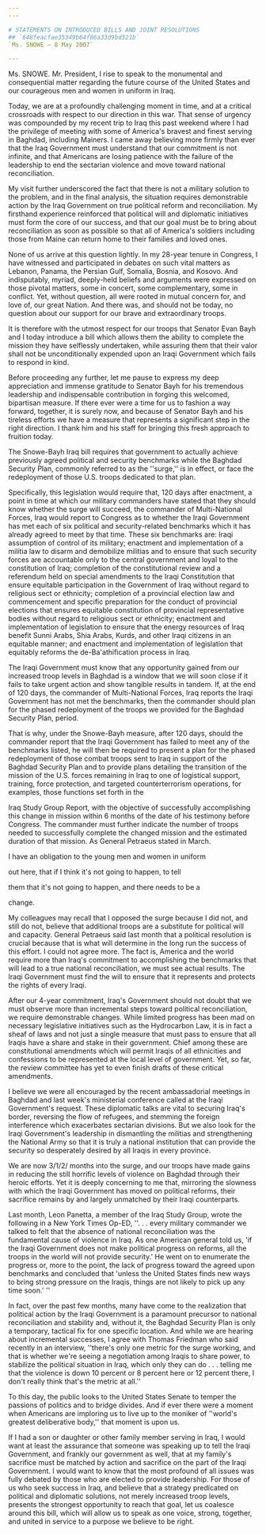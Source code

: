 ```yaml
---
---

# STATEMENTS ON INTRODUCED BILLS AND JOINT RESOLUTIONS
## `648feacfae35349b64f86a33d9bd321b`
`Ms. SNOWE — 8 May 2007`

---
```



Ms. SNOWE. Mr. President, I rise to speak to the monumental and 
consequential matter regarding the future course of the United States 
and our courageous men and women in uniform in Iraq.

Today, we are at a profoundly challenging moment in time, and at a 
critical crossroads with respect to our direction in this war. That 
sense of urgency was compounded by my recent trip to Iraq this past 
weekend where I had the privilege of meeting with some of America's 
bravest and finest serving in Baghdad, including Mainers. I came away 
believing more firmly than ever that the Iraq Government must 
understand that our commitment is not infinite, and that Americans are 
losing patience with the failure of the leadership to end the sectarian 
violence and move toward national reconciliation.

My visit further underscored the fact that there is not a military 
solution to the problem, and in the final analysis, the situation 
requires demonstrable action by the Iraq Government on true political 
reform and reconciliation. My firsthand experience reinforced that 
political will and diplomatic initiatives must form the core of our 
success, and that our goal must be to bring about reconciliation as 
soon as possible so that all of America's soldiers including those from 
Maine can return home to their families and loved ones.

None of us arrive at this question lightly. In my 28-year tenure in 
Congress, I have witnessed and participated in debates on such vital 
matters as Lebanon, Panama, the Persian Gulf, Somalia, Bosnia, and 
Kosovo. And indisputably, myriad, deeply-held beliefs and arguments 
were expressed on those pivotal matters, some in concert, some 
complementary, some in conflict. Yet, without question, all were rooted 
in mutual concern for, and love of, our great Nation. And there was, 
and should not be today, no question about our support for our brave 
and extraordinary troops.

It is therefore with the utmost respect for our troops that Senator 
Evan Bayh and I today introduce a bill which allows them the ability to 
complete the mission they have selflessly undertaken, while assuring 
them that their valor shall not be unconditionally expended upon an 
Iraqi Government which fails to respond in kind.

Before proceeding any further, let me pause to express my deep 
appreciation and immense gratitude to Senator Bayh for his tremendous 
leadership and indispensable contribution in forging this welcomed, 
bipartisan measure. If there ever were a time for us to fashion a way 
forward, together, it is surely now, and because of Senator Bayh and 
his tireless efforts we have a measure that represents a significant 
step in the right direction. I thank him and his staff for bringing 
this fresh approach to fruition today.


The Snowe-Bayh Iraq bill requires that government to actually achieve 
previously agreed political and security benchmarks while the Baghdad 
Security Plan, commonly referred to as the ''surge,'' is in effect, or 
face the redeployment of those U.S. troops dedicated to that plan.

Specifically, this legislation would require that, 120 days after 
enactment, a point in time at which our military commanders have stated 
that they should know whether the surge will succeed, the commander of 
Multi-National Forces, Iraq would report to Congress as to whether the 
Iraqi Government has met each of six political and security-related 
benchmarks which it has already agreed to meet by that time. These six 
benchmarks are: Iraqi assumption of control of its military; enactment 
and implementation of a militia law to disarm and demobilize militias 
and to ensure that such security forces are accountable only to the 
central government and loyal to the constitution of Iraq; completion of 
the constitutional review and a referendum held on special amendments 
to the Iraqi Constitution that ensure equitable participation in the 
Government of Iraq without regard to religious sect or ethnicity; 
completion of a provincial election law and commencement and specific 
preparation for the conduct of provincial elections that ensures 
equitable constitution of provincial representative bodies without 
regard to religious sect or ethnicity; enactment and implementation of 
legislation to ensure that the energy resources of Iraq benefit Sunni 
Arabs, Shia Arabs, Kurds, and other Iraqi citizens in an equitable 
manner; and enactment and implementation of legislation that equitably 
reforms the de-Ba'athification process in Iraq.

The Iraqi Government must know that any opportunity gained from our 
increased troop levels in Baghdad is a window that we will soon close 
if it fails to take urgent action and show tangible results in tandem. 
If, at the end of 120 days, the commander of Multi-National Forces, 
Iraq reports the Iraqi Government has not met the benchmarks, then the 
commander should plan for the phased redeployment of the troops we 
provided for the Baghdad Security Plan, period.

That is why, under the Snowe-Bayh measure, after 120 days, should the 
commander report that the Iraqi Government has failed to meet any of 
the benchmarks listed, he will then be required to present a plan for 
the phased redeployment of those combat troops sent to Iraq in support 
of the Baghdad Security Plan and to provide plans detailing the 
transition of the mission of the U.S. forces remaining in Iraq to one 
of logistical support, training, force protection, and targeted 
counterterrorism operations, for examples, those functions set forth in 
the


Iraq Study Group Report, with the objective of successfully 
accomplishing this change in mission within 6 months of the date of his 
testimony before Congress. The commander must further indicate the 
number of troops needed to successfully complete the changed mission 
and the estimated duration of that mission. As General Petraeus stated 
in March.




 I have an obligation to the young men and women in uniform 


 out here, that if I think it's not going to happen, to tell 


 them that it's not going to happen, and there needs to be a 


 change.


My colleagues may recall that I opposed the surge because I did not, 
and still do not, believe that additional troops are a substitute for 
political will and capacity. General Petraeus said last month that a 
political resolution is crucial because that is what will determine in 
the long run the success of this effort. I could not agree more. The 
fact is, America and the world require more than Iraq's commitment to 
accomplishing the benchmarks that will lead to a true national 
reconciliation, we must see actual results. The Iraqi Government must 
find the will to ensure that it represents and protects the rights of 
every Iraqi.

After our 4-year commitment, Iraq's Government should not doubt that 
we must observe more than incremental steps toward political 
reconciliation, we require demonstrable changes. While limited progress 
has been mad on necessary legislative initiatives such as the 
Hydrocarbon Law, it is in fact a sheaf of laws and not just a single 
measure that must pass to ensure that all Iraqis have a share and stake 
in their government. Chief among these are constitutional amendments 
which will permit Iraqis of all ethnicities and confessions to be 
represented at the local level of government. Yet, so far, the review 
committee has yet to even finish drafts of these critical amendments.

I believe we were all encouraged by the recent ambassadorial meetings 
in Baghdad and last week's ministerial conference called at the Iraqi 
Government's request. These diplomatic talks are vital to securing 
Iraq's border, reversing the flow of refugees, and stemming the foreign 
interference which exacerbates sectarian divisions. But we also look 
for the Iraqi Government's leadership in dismantling the militias and 
strengthening the National Army so that it is truly a national 
institution that can provide the security so desperately desired by all 
Iraqis in every province.

We are now 3/1/2/ months into the surge, and our troops have made 
gains in reducing the still horrific levels of violence on Baghdad 
through their heroic efforts. Yet it is deeply concerning to me that, 
mirroring the slowness with which the Iraqi Government has moved on 
political reforms, their sacrifice remains by and largely unmatched by 
their Iraqi counterparts.

Last month, Leon Panetta, a member of the Iraq Study Group, wrote the 
following in a New York Times Op-ED, ''. . . every military commander 
we talked to felt that the absence of national reconciliation was the 
fundamental cause of violence in Iraq. As one American general told us, 
'if the Iraqi Government does not make political progress on reforms, 
all the troops in the world will not provide security.' He went on to 
enumerate the progress or, more to the point, the lack of progress 
toward the agreed upon benchmarks and concluded that 'unless the United 
States finds new ways to bring strong pressure on the Iraqis, things 
are not likely to pick up any time soon.' ''


In fact, over the past few months, many have come to the realization 
that political action by the Iraqi Government is a paramount precursor 
to national reconciliation and stability and, without it, the Baghdad 
Security Plan is only a temporary, tactical fix for one specific 
location. And while we are hearing about incremental successes, I agree 
with Thomas Friedman who said recently in an interview, ''there's only 
one metric for the surge working, and that is whether we're seeing a 
negotiation among Iraqis to share power, to stabilize the political 
situation in Iraq, which only they can do . . . telling me that the 
violence is down 10 percent or 8 percent here or 12 percent there, I 
don't really think that's the metric at all.''

To this day, the public looks to the United States Senate to temper 
the passions of politics and to bridge divides. And if ever there were 
a moment when Americans are imploring us to live up to the moniker of 
''world's greatest deliberative body,'' that moment is upon us.

If I had a son or daughter or other family member serving in Iraq, I 
would want at least the assurance that someone was speaking up to tell 
the Iraqi Government, and frankly our government as well, that at my 
family's sacrifice must be matched by action and sacrifice on the part 
of the Iraqi Government. I would want to know that the most profound of 
all issues was fully debated by those who are elected to provide 
leadership. For those of us who seek success in Iraq, and believe that 
a strategy predicated on political and diplomatic solutions, not merely 
increased troop levels, presents the strongest opportunity to reach 
that goal, let us coalesce around this bill, which will allow us to 
speak as one voice, strong, together, and united in service to a 
purpose we believe to be right.